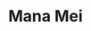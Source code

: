 ---
layout: project-alt
slug: manamei
title: Mana Mei
title_html: Mana<br>Mei
description_html: The client managed three separate websites alongside a handful of Teachable sales pages, complicating the process for prospective students to identify and enroll in the most suitable program. To address this, we merged all of the client's online resources into one cohesive website, while preserving the brand's aesthetic.</p><p>Our strategy included:</p><p><ul class="mb-4"><li>Developing a unified digital space where the client's followers could easily view all offerings and select the program that best matched their needs.</li><li>Enhancing each program's landing page to not only improve conversion rates but also to preemptively answer student inquiries, thus reducing the volume of emails and direct messages with frequently asked questions.</li><li>EEliminating an expensive monthly subscription for forms and opting out of a traditional content management system, significantly lowering the client's website maintenance costs.</li></ul></p><p>The integration of these strategies resulted in a single, efficient website that embodies the client's brand and makes it effortless for her audience to navigate through her offerings. The new platform not only simplifies the course enrollment process but also presents a unified brand image that resonates with her followers.
featured-image: /images/portfolio-projects/whole-body-wellness/wbw-featured-image.jpg
gallery: 
  - image: /images/portfolio-projects/whole-body-wellness/wbw-mobile.jpg
    alt-text: Mobile View of the Whole Body Wellness Website
  - image: /images/portfolio-projects/whole-body-wellness/wbw-laptop.png
    alt-text: Laptop View of the Whole Body Wellness Website
  - image: /images/portfolio-projects/whole-body-wellness/wbw-tablet-alt.jpg
    alt-text: Stylish Desk Space 
domain: https://manamei.com
seo: 
  title: Mana Mei
  description: Discover our approach to this Ayurvedic website project, featuring a seamless e-commerce shop, secure member's area, and engaging blog space, perfectly aligned with a feminine, modern, and informative brand strategy.
  keywords: Wellness Blog Design, Ayurveda Blog Design, Web Development for Wellness Brands, Membership Website Develeopment, Web Development for Online Course, Custom E-Comerce Shop
  social_image: /images/portfolio-projects/whole-body-wellness/wbw-laptop.png
  hide-from-google: true
---